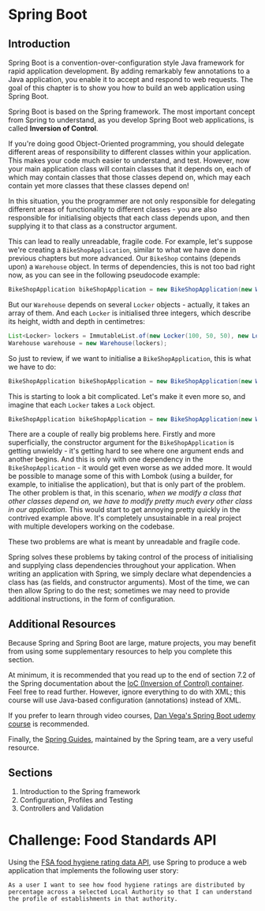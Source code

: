 # Spring Boot

## Introduction
Spring Boot is a convention-over-configuration style Java framework for rapid application development. By adding remarkably few annotations to a Java application, you enable it to accept and respond to web requests. The goal of this chapter is to show you how to build an web application using Spring Boot. 

Spring Boot is based on the Spring framework. The most important concept from Spring to understand, as you develop Spring Boot web applications, is called **Inversion of Control**.

If you're doing good Object-Oriented programming, you should delegate different areas of responsibility to different classes within your application. This makes your code much easier to understand, and test. However, now your main application class will contain classes that it depends on, each of which may contain classes that those classes depend on, which may each contain yet more classes that these classes depend on!

In this situation, you the programmer are not only responsible for delegating different areas of functionality to different classes - you are also responsible for initialising objects that each class depends upon, and then supplying it to that class as a constructor argument. 

This can lead to really unreadable, fragile code. For example, let's suppose we're creating a `BikeShopApplication`, similar to what we have done in previous chapters but more advanced. Our `BikeShop` contains (depends upon) a `Warehouse` object. In terms of dependencies, this is not too bad right now, as you can see in the following pseudocode example: 

```java
BikeShopApplication bikeShopApplication = new BikeShopApplication(new Warehouse()); 
```

But our `Warehouse` depends on several `Locker` objects - actually, it takes an array of them. And each `Locker` is initialised three integers, which describe its height, width and depth in centimetres:

```java
List<Locker> lockers = ImmutableList.of(new Locker(100, 50, 50), new Locker(75, 30, 40);
Warehouse warehouse = new Warehouse(lockers);
```
So just to review, if we want to initialise a `BikeShopApplication`, this is what we have to do:

```java
BikeShopApplication bikeShopApplication = new BikeShopApplication(new Warehouse(ImmutableList.of(new Locker(100, 50, 50), new Locker(75, 30, 40))));
 ```
This is starting to look a bit complicated. Let's make it even more so, and imagine that each `Locker` takes a `Lock` object.

```java
BikeShopApplication bikeShopApplication = new BikeShopApplication(new Warehouse(ImmutableList.of(new Locker(100, 50, 50, new Lock()), new Locker(75, 30, 40, new Lock()))));
 ```

There are a couple of really big problems here. Firstly and more superficially, the constructor argument for the `BikeShopApplication` is getting unwieldy - it's getting hard to see where one argument ends and another begins. And this is only with one dependency in the `BikeShopApplication` - it would get even worse as we added more. It would be possible to manage some of this with Lombok (using a builder, for example, to initialise the application), but that is only part of the problem. The other problem is that, in this scenario, *when we modify a class that other classes depend on, we have to modify pretty much every other class in our application*. This would start to get annoying pretty quickly in the contrived example above. It's completely unsustainable in a real project with multiple developers working on the codebase.   

These two problems are what is meant by unreadable and fragile code.

Spring solves these problems by taking control of the process of initialising and supplying class dependencies throughout your application. When writing an application with Spring, we simply declare what dependencies a class has (as fields, and constructor arguments). Most of the time, we can then allow Spring to do the rest; sometimes we may need to provide additional instructions, in the form of configuration. 

## Additional Resources
Because Spring and Spring Boot are large, mature projects, you may benefit from using some supplementary resources to help you complete this section.

At minimum, it is recommended that you read up to the end of section 7.2 of the Spring documentation about the [IoC (Inversion of Control) container](https://docs.spring.io/spring-framework/docs/4.3.9.RELEASE/spring-framework-reference/html/beans.html). Feel free to read further. However, ignore everything to do with XML; this course will use Java-based configuration (annotations) instead of XML.

If you prefer to learn through video courses, [Dan Vega's Spring Boot udemy course](https://www.udemy.com/spring-boot-intro/learn/v4/overview) is recommended.

Finally, the [Spring Guides](https://spring.io/guides), maintained by the Spring team, are a very useful resource.

## Sections
1. Introduction to the Spring framework
2. Configuration, Profiles and Testing
3. Controllers and Validation

# Challenge: Food Standards API
Using the [FSA food hygiene rating data API](http://ratings.food.gov.uk/open-data/en-GB), use Spring to produce a web application that implements the following user story:

```
As a user I want to see how food hygiene ratings are distributed by percentage across a selected Local Authority so that I can understand the profile of establishments in that authority.
```
